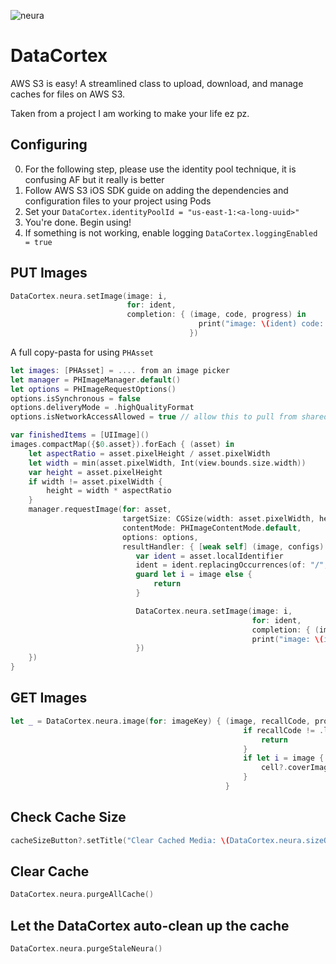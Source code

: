 ![neura](https://themindunleashed.com/wp-content/uploads/2015/08/squirrel.jpg)

# DataCortex
AWS S3 is easy! A streamlined class to upload, download, and manage caches for files on AWS S3.

Taken from a project I am working to make your life ez pz.

## Configuring

0. For the following step, please use the identity pool technique, it is confusing AF but it really is better
1. Follow AWS S3 iOS SDK guide on adding the dependencies and configuration files to your project using Pods
2. Set your `DataCortex.identityPoolId = "us-east-1:<a-long-uuid>"`
3. You're done. Begin using!
4. If something is not working, enable logging `DataCortex.loggingEnabled = true`

## PUT Images

```swift
DataCortex.neura.setImage(image: i,
                          for: ident,
                          completion: { (image, code, progress) in
                                          print("image: \(ident) code: \(code) progress: \(progress)")
                                        })
```
A full copy-pasta for using `PHAsset`
```swift
let images: [PHAsset] = .... from an image picker
let manager = PHImageManager.default()
let options = PHImageRequestOptions()
options.isSynchronous = false
options.deliveryMode = .highQualityFormat
options.isNetworkAccessAllowed = true // allow this to pull from shared albums, iCloud, etc.

var finishedItems = [UIImage]()
images.compactMap({$0.asset}).forEach { (asset) in
    let aspectRatio = asset.pixelHeight / asset.pixelWidth
    let width = min(asset.pixelWidth, Int(view.bounds.size.width))
    var height = asset.pixelHeight
    if width != asset.pixelWidth {
        height = width * aspectRatio
    }
    manager.requestImage(for: asset,
                         targetSize: CGSize(width: asset.pixelWidth, height: asset.pixelHeight),
                         contentMode: PHImageContentMode.default,
                         options: options,
                         resultHandler: { [weak self] (image, configs) in
                            var ident = asset.localIdentifier
                            ident = ident.replacingOccurrences(of: "/", with: "")
                            guard let i = image else {
                                return
                            }

                            DataCortex.neura.setImage(image: i,
                                                      for: ident,
                                                      completion: { (image, code, progress) in
                                                      print("image: \(ident) code: \(code) progress: \(progress)")
                            })
    })
}
```

## GET Images

```swift
let _ = DataCortex.neura.image(for: imageKey) { (image, recallCode, progress) in
                                                    if recallCode != .loaded {
                                                        return
                                                    }
                                                    if let i = image {
                                                        cell?.coverImageView?.image = i
                                                    }
                                                }
```

## Check Cache Size

```swift
cacheSizeButton?.setTitle("Clear Cached Media: \(DataCortex.neura.sizeOfMediaCache())MB", for: UIControl.State.normal)
```

## Clear Cache

```swift
DataCortex.neura.purgeAllCache()
```

## Let the DataCortex auto-clean up the cache

```swift
DataCortex.neura.purgeStaleNeura()
```
